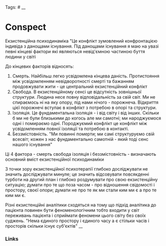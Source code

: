 Tags: #
__
# Conspect
Екзистенційна психодинаміка
	"Це конфлікт зумовлений конфронтацією індивіда з данощами існування. Під данощами існування я маю на увазі певні кінцеві фактори які являються невід'ємною частиною буття людини у світі

До кінцевих факторів відносять:

1. Смерть. Найбільш легко усвідомлена кінцева даність. Протистояння між усвідомленням невідворотності смерті та бажанням продовжувати жити - це центральний екзистенційний конфлікт
2. Свобода. В екзистенційному сенсі це відсутність зовнішньої структури. Людина несе повну відповідальність за свій світ. Ми не спираємось ні на яку опору, під нами нічого - порожнеча. Відкриття цієї порожнечі вступає в конфлікт з потребою в опорі та структури. 
3. Ізоляція. Це фундаментальна ізоляція - і від світу і від інших. Скільки б ми не були близькими до когось але ми самотні; ми народжуємося одні і помираємо одні. Породжуємий конфлікт це конфлікт між усвідомленням повної ізоляції та потребою в контакті.
4. Беззмістовність. "Ми повинні померти; ми самі структуруємо свій всесвіт; кожен з нас фундаментально самотній - який тоді сенс нашого існування"

Ці 4 фактора - смерть свобода ізоляція і беззмістовність - визначають основний вміст екзистенційної психодинаміки

З точки зору екзистенційної психотерапії глибоко досліджувати не значить досліджувати минуле; це значить відсовувати повсякденні турботи на другий план і глибоко роздумувати про свою екзистенційну ситуацію; думати про те що поза часом - про відношення свідомості і простору, своєї опори; думати не про те як ми стали ким ми є а про те ким ми є.

Різні екзистенційні аналітики сходяться на тому що підхід аналітика до пацієнта повинен бути феноменологічним тобто входити у світ переживань пацієнта і сприймати феномени цього світу без своїх суджень. "Нема єдиного простору і єдиного часу а є стільки часів і просторів скільки існує суб'єктів"
__
### Links
